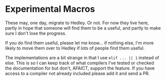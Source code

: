 # Experimental Macros

These may, one day, migrate to Hedley.  Or not.  For now they live
here, partly in hope that someone will find them to be a useful, and
partly to make sure I don't lose the progress.

If you do find them useful, please let me know… if nothing else, I'm
more likely to move them over to Hedley if lots of people find them
useful.

The implementations are a bit strange in that I use `elif ... || 1`
instead of else.  This is so I can keep track of what compilers I've
tested or checked the documentation for but don't, AFAICT, support the
feature.  If you have access to a compiler not already included please
add it and send a PR.
